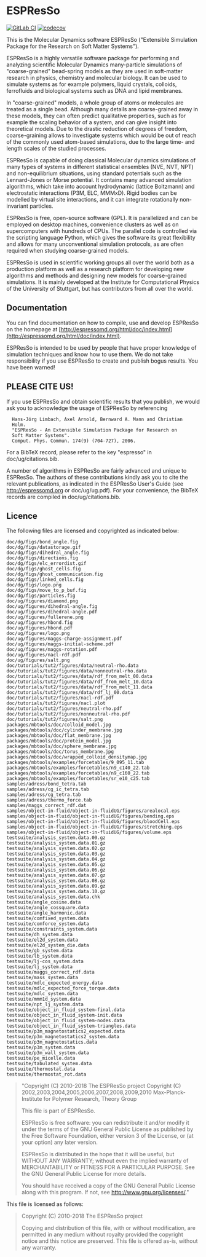 # ESPResSo

[![GitLab CI](https://gitlab.icp.uni-stuttgart.de/espressomd/espresso/badges/python/pipeline.svg)](https://gitlab.icp.uni-stuttgart.de/espressomd/espresso/commits/python)
[![codecov](https://codecov.io/gh/espressomd/espresso/branch/python/graph/badge.svg)](https://codecov.io/gh/espressomd/espresso)

This is the Molecular Dynamics software ESPResSo ("Extensible
Simulation Package for the Research on Soft Matter Systems").

ESPResSo is a highly versatile software package for performing and
analyzing scientific Molecular Dynamics many-particle simulations of
"coarse-grained" bead-spring models as they are used in soft-matter
research in physics, chemistry and molecular biology. It can be used
to simulate systems as for example polymers, liquid crystals,
colloids, ferrofluids and biological systems such as DNA and lipid
membranes.

In "coarse-grained" models, a whole group of atoms or molecules are
treated as a single bead.  Although many details are coarse-grained
away in these models, they can often predict qualitative properties,
such as for example the scaling behavior of a system, and can give
insight into theoretical models.  Due to the drastic reduction of
degrees of freedom, coarse-graining allows to investigate systems
which would be out of reach of the commonly used atom-based
simulations, due to the large time- and length scales of the studied
processes.

ESPResSo is capable of doing classical Molecular dynamics simulations
of many types of systems in different statistical ensembles (NVE, NVT,
NPT) and non-equilibrium situations, using standard potentials such as
the Lennard-Jones or Morse potential. It contains many advanced
simulation algorithms, which take into account hydrodynamic (lattice
Boltzmann) and electrostatic interactions (P3M, ELC, MMMxD). Rigid
bodies can be modelled by virtual site interactions, and it can
integrate rotationally non-invariant particles.

ESPResSo is free, open-source software (GPL). It is parallelized and
can be employed on desktop machines, convenience clusters as well as
on supercomputers with hundreds of CPUs. The parallel code is
controlled via the scripting language Python, which gives the software
its great flexibility and allows for many unconventional simulation
protocols, as are often required when studying coarse-grained models.

ESPResSo is used in scientific working groups all over the world both
as a production platform as well as a research platform for developing
new algorithms and methods and designing new models for coarse-grained
simulations.  It is mainly developed at the Institute for
Computational Physics of the University of Stuttgart, but has
contributors from all over the world.


## Documentation

You can find documentation on how to compile, use and develop ESPResSo
on the homepage at [http://espressomd.org/html/doc/index.html](http://espressomd.org/html/doc/index.html).

ESPResSo is intended to be used by people that have proper knowledge
of simulation techniques and know how to use them. We do not take
responsibility if you use ESPResSo to create and publish bogus
results. You have been warned!

## PLEASE CITE US!

If you use ESPResSo and obtain scientific results that you publish, we
would ask you to acknowledge the usage of ESPResSo by referencing

      Hans-Jörg Limbach, Axel Arnold, Bernward A. Mann and Christian
      Holm. 
      "ESPResSo - An Extensible Simulation Package for Research on
      Soft Matter Systems". 
      Comput. Phys. Commun. 174(9) (704-727), 2006.

For a BibTeX record, please refer to the key "espresso" in
doc/ug/citations.bib.

A number of algorithms in ESPResSo are fairly advanced and unique to
ESPResSo. The authors of these contributions kindly ask you to cite the
relevant publications, as indicated in the ESPResSo User's Guide
(see http://espressomd.org or doc/ug/ug.pdf). For your convenience, the
BibTeX records are compiled in doc/ug/citations.bib.

## Licence

The following files are licensed and copyrighted as indicated below:

```
doc/dg/figs/bond_angle.fig
doc/dg/figs/datastorage.gif
doc/dg/figs/dihedral_angle.fig
doc/dg/figs/directions.fig
doc/dg/figs/elc_errordist.gif
doc/dg/figs/ghost_cells.fig
doc/dg/figs/ghost_communication.fig
doc/dg/figs/linked_cells.fig
doc/dg/figs/logo.png
doc/dg/figs/move_to_p_buf.fig
doc/dg/figs/particles.fig
doc/ug/figures/diamond.png
doc/ug/figures/dihedral-angle.fig
doc/ug/figures/dihedral-angle.pdf
doc/ug/figures/fullerene.png
doc/ug/figures/hbond.fig
doc/ug/figures/hbond.pdf
doc/ug/figures/logo.png
doc/ug/figures/maggs-charge-assignment.pdf
doc/ug/figures/maggs-initial-scheme.pdf
doc/ug/figures/maggs-rotation.pdf
doc/ug/figures/nacl-rdf.pdf
doc/ug/figures/salt.png
doc/tutorials/tut2/figures/data/neutral-rho.data
doc/tutorials/tut2/figures/data/nonneutral-rho.data
doc/tutorials/tut2/figures/data/rdf_from_melt_00.data
doc/tutorials/tut2/figures/data/rdf_from_melt_10.data
doc/tutorials/tut2/figures/data/rdf_from_melt_11.data
doc/tutorials/tut2/figures/data/rdf_lj_00.data
doc/tutorials/tut2/figures/nacl-rdf.pdf
doc/tutorials/tut2/figures/nacl.plot
doc/tutorials/tut2/figures/neutral-rho.pdf
doc/tutorials/tut2/figures/nonneutral-rho.pdf
doc/tutorials/tut2/figures/salt.png
packages/mbtools/doc/colloid_model.jpg
packages/mbtools/doc/cylinder_membrane.jpg
packages/mbtools/doc/flat_membrane.jpg
packages/mbtools/doc/protein_model.jpg
packages/mbtools/doc/sphere_membrane.jpg
packages/mbtools/doc/torus_membrane.jpg
packages/mbtools/doc/wrapped_colloid_densitymap.jpg
packages/mbtools/examples/forcetables/9_095_11.tab
packages/mbtools/examples/forcetables/n9_c140_22.tab
packages/mbtools/examples/forcetables/n9_c160_22.tab
packages/mbtools/examples/forcetables/sr_e10_c25.tab
samples/adress/bond_tetra.tab
samples/adress/cg_ic_tetra.tab
samples/adress/cg_tetra.tab
samples/adress/thermo_force.tab
samples/maggs_correct_rdf.dat
samples/object-in-fluid/object-in-fluidUG/figures/arealocal.eps
samples/object-in-fluid/object-in-fluidUG/figures/bending.eps
samples/object-in-fluid/object-in-fluidUG/figures/bloodCell.eps
samples/object-in-fluid/object-in-fluidUG/figures/stretching.eps
samples/object-in-fluid/object-in-fluidUG/figures/volume.eps
testsuite/analysis_system.data.00.gz
testsuite/analysis_system.data.01.gz
testsuite/analysis_system.data.02.gz
testsuite/analysis_system.data.03.gz
testsuite/analysis_system.data.04.gz
testsuite/analysis_system.data.05.gz
testsuite/analysis_system.data.06.gz
testsuite/analysis_system.data.07.gz
testsuite/analysis_system.data.08.gz
testsuite/analysis_system.data.09.gz
testsuite/analysis_system.data.10.gz
testsuite/analysis_system.data.chk
testsuite/angle_cosine.data
testsuite/angle_cossquare.data
testsuite/angle_harmonic.data
testsuite/comfixed_system.data
testsuite/comforce_system.data
testsuite/constraints_system.data
testsuite/dh_system.data
testsuite/el2d_system.data
testsuite/el2d_system_die.data
testsuite/gb_system.data
testsuite/lb_system.data
testsuite/lj-cos_system.data
testsuite/lj_system.data
testsuite/maggs_correct_rdf.data
testsuite/mass_system.data
testsuite/mdlc_expected_energy.data
testsuite/mdlc_expected_force_torque.data
testsuite/mdlc_system.data
testsuite/mmm1d_system.data
testsuite/npt_lj_system.data
testsuite/object_in_fluid_system-final.data
testsuite/object_in_fluid_system-init.data
testsuite/object_in_fluid_system-nodes.data
testsuite/object_in_fluid_system-triangles.data
testsuite/p3m_magnetostatics2_expected.data
testsuite/p3m_magnetostatics2_system.data
testsuite/p3m_magnetostatics.data
testsuite/p3m_system.data
testsuite/p3m_wall_system.data
testsuite/pe_micelle.data
testsuite/tabulated_system.data
testsuite/thermostat.data
testsuite/thermostat_rot.data
```

> "Copyright (C) 2010-2018 The ESPResSo project
> Copyright (C) 2002,2003,2004,2005,2006,2007,2008,2009,2010 
>  Max-Planck-Institute for Polymer Research, Theory Group
>  
> This file is part of ESPResSo.
>  
> ESPResSo is free software: you can redistribute it and/or modify it
> under the terms of the GNU General Public License as published by the
> Free Software Foundation, either version 3 of the License, or (at your
> option) any later version.
>  
> ESPResSo is distributed in the hope that it will be useful, but
> WITHOUT ANY WARRANTY; without even the implied warranty of
> MERCHANTABILITY or FITNESS FOR A PARTICULAR PURPOSE.  See the GNU
> General Public License for more details.
>  
> You should have received a copy of the GNU General Public License
> along with this program.  If not, see <http://www.gnu.org/licenses/>."

This file is licensed as follows:

> Copyright (C) 2010-2018 The ESPResSo project
> 
> Copying and distribution of this file, with or without modification,
> are permitted in any medium without royalty provided the copyright
> notice and this notice are preserved.  This file is offered as-is,
>without any warranty.
